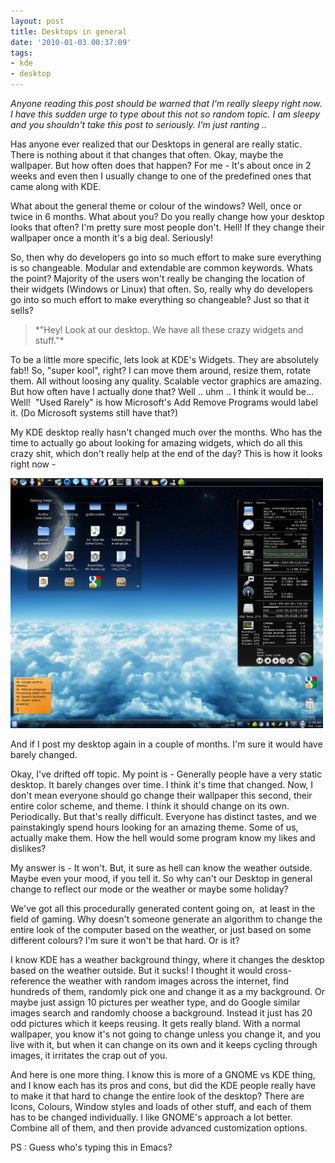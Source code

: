 ```yaml
---
layout: post
title: Desktops in general
date: '2010-01-03 00:37:09'
tags:
- kde
- desktop
---
```


<div id="_mcePaste">

*Anyone reading this post should be warned that I'm really sleepy right now. I have this sudden urge to type about this not so random topic. I am sleepy and you shouldn't take this post to seriously. I'm just ranting ..*

Has anyone ever realized that our Desktops in general are really static. There is nothing about it that changes that often. Okay, maybe the wallpaper. But how often does that happen? For me - It's about once in 2 weeks and even then I usually change to one of the predefined ones that came along with KDE.

What about the general theme or colour of the windows? Well, once or twice in 6 months. What about you? Do you really change how your desktop looks that often? I'm pretty sure most people don't. Hell! If they change their wallpaper once a month it's a big deal. Seriously!

So, then why do developers go into so much effort to make sure everything is so changeable. Modular and extendable are common keywords. Whats the point? Majority of the users won't really be changing the location of their widgets (Windows or Linux) that often. So, really why do developers go into so much effort to make everything so changeable? Just so that it sells?
<blockquote>*"Hey! Look at our desktop. We have all these crazy widgets and stuff."*</blockquote>
To be a little more specific, lets look at KDE's Widgets. They are absolutely fab!! So, "super kool", right? I can move them around, resize them, rotate them. All without loosing any quality. Scalable vector graphics are amazing. But how often have I actually done that? Well .. uhm .. I think it would be... Well!  "Used Rarely" is how Microsoft's Add Remove Programs would label it. (Do Microsoft systems still have that?)

My KDE desktop really hasn't changed much over the months. Who has the time to actually go about looking for amazing widgets, which do all this crazy shit, which don't really help at the end of the day? This is how it looks right now -

<a href="/blog/images/2010/01/03/desktop1.jpeg"><img class="aligncenter size-full wp-image-112" title="desktop" src="/blog/images/2010/01/03/desktop1.jpeg" alt="" width="500" height="400" /></a><a href="/blog/images/2010/01/03/desktop1.jpeg">
</a>

And if I post my desktop again in a couple of months. I'm sure it would have barely changed.

Okay, I've drifted off topic. My point is - Generally people have a very static desktop. It barely changes over time. I think it's time that changed. Now, I don't mean everyone should go change their wallpaper this second, their entire color scheme, and theme. I think it should change on its own. Periodically. But that's really difficult. Everyone has distinct tastes, and we painstakingly spend hours looking for an amazing theme. Some of us, actually make them. How the hell would some program know my likes and dislikes?

My answer is - It won't. But, it sure as hell can know the weather outside. Maybe even your mood, if you tell it. So why can't our Desktop in general change to reflect our mode or the weather or maybe some holiday?

We've got all this procedurally generated content going on,  at least in the field of gaming. Why doesn't someone generate an algorithm to change the entire look of the computer based on the weather, or just based on some different colours? I'm sure it won't be that hard. Or is it?

I know KDE has a weather background thingy, where it changes the desktop based on the weather outside. But it sucks! I thought it would cross-reference the weather with random images across the internet, find hundreds of them, randomly pick one and change it as a my background. Or maybe just assign 10 pictures per weather type, and do Google similar images search and randomly choose a background. Instead it just has 20 odd pictures which it keeps reusing. It gets really bland. With a normal wallpaper, you know it's not going to change unless you change it, and you live with it, but when it can change on its own and it keeps cycling through images, it irritates the crap out of you.

And here is one more thing. I know this is more of a GNOME vs KDE thing, and I know each has its pros and cons, but did the KDE people really have to make it that hard to change the entire look of the desktop? There are Icons, Colours, Window styles and loads of other stuff, and each of them has to be changed individually. I like GNOME's approach a lot better. Combine all of them, and then provide advanced customization options.

PS : Guess who's typing this in Emacs?

</div>
